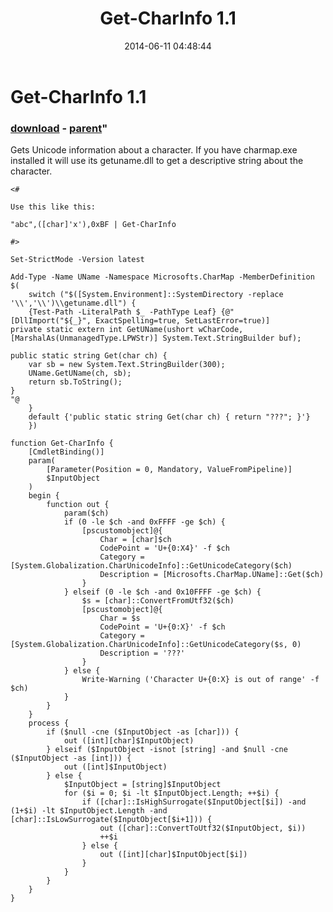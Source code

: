 ﻿---
pid:            5234
parent:         5230
children:       
poster:         Public Domain
title:          Get-CharInfo 1.1
date:           2014-06-11 04:48:44
format:         posh
---

# Get-CharInfo 1.1

### [download](5234.ps1) - [parent](5230.md)"

Gets Unicode information about a character. If you have charmap.exe installed it will use its getuname.dll to get a descriptive string about the character.

```posh
<#

Use this like this:

"abc",([char]'x'),0xBF | Get-CharInfo

#>

Set-StrictMode -Version latest

Add-Type -Name UName -Namespace Microsofts.CharMap -MemberDefinition $(
	switch ("$([System.Environment]::SystemDirectory -replace '\\','\\')\\getuname.dll") {
	{Test-Path -LiteralPath $_ -PathType Leaf} {@"
[DllImport("${_}", ExactSpelling=true, SetLastError=true)]
private static extern int GetUName(ushort wCharCode, [MarshalAs(UnmanagedType.LPWStr)] System.Text.StringBuilder buf);

public static string Get(char ch) {
	var sb = new System.Text.StringBuilder(300);
	UName.GetUName(ch, sb);
	return sb.ToString();
}
"@
	}
	default {'public static string Get(char ch) { return "???"; }'}
	})

function Get-CharInfo {
	[CmdletBinding()]
	param(
		[Parameter(Position = 0, Mandatory, ValueFromPipeline)]
		$InputObject
	)
	begin {
		function out {
			param($ch)
			if (0 -le $ch -and 0xFFFF -ge $ch) {
				[pscustomobject]@{
					Char = [char]$ch
					CodePoint = 'U+{0:X4}' -f $ch
					Category = [System.Globalization.CharUnicodeInfo]::GetUnicodeCategory($ch)
					Description = [Microsofts.CharMap.UName]::Get($ch)
				}
			} elseif (0 -le $ch -and 0x10FFFF -ge $ch) {
				$s = [char]::ConvertFromUtf32($ch)
				[pscustomobject]@{
					Char = $s
					CodePoint = 'U+{0:X}' -f $ch
					Category = [System.Globalization.CharUnicodeInfo]::GetUnicodeCategory($s, 0)
					Description = '???'
				}
			} else {
				Write-Warning ('Character U+{0:X} is out of range' -f $ch)
			}
		}
	}
	process {
		if ($null -cne ($InputObject -as [char])) {
			out ([int][char]$InputObject)
		} elseif ($InputObject -isnot [string] -and $null -cne ($InputObject -as [int])) {
			out ([int]$InputObject)
		} else {
			$InputObject = [string]$InputObject
			for ($i = 0; $i -lt $InputObject.Length; ++$i) {
				if ([char]::IsHighSurrogate($InputObject[$i]) -and (1+$i) -lt $InputObject.Length -and [char]::IsLowSurrogate($InputObject[$i+1])) {
					out ([char]::ConvertToUtf32($InputObject, $i))
					++$i
				} else {
					out ([int][char]$InputObject[$i])
				}
			}
		}
	}
}
```
